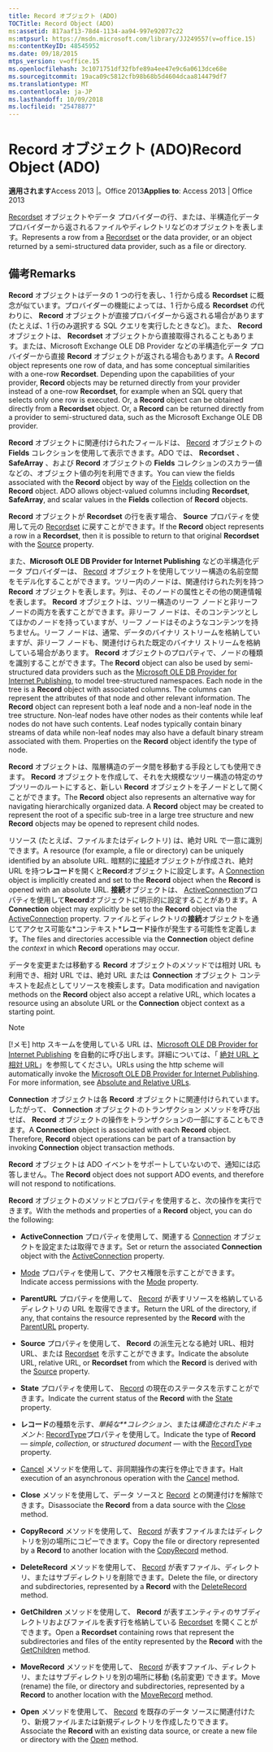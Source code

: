 ```yaml
---
title: Record オブジェクト (ADO)
TOCTitle: Record Object (ADO)
ms:assetid: 817aaf13-78d4-1134-aa94-997e92077c22
ms:mtpsurl: https://msdn.microsoft.com/library/JJ249557(v=office.15)
ms:contentKeyID: 48545952
ms.date: 09/18/2015
mtps_version: v=office.15
ms.openlocfilehash: 3c1071751df32fbfe89a4ee47e9c6a0613dce68e
ms.sourcegitcommit: 19aca09c5812cfb98b68b5d4604dcaa814479df7
ms.translationtype: MT
ms.contentlocale: ja-JP
ms.lasthandoff: 10/09/2018
ms.locfileid: "25478877"
---
```

# <a name="record-object-ado"></a><span data-ttu-id="2076a-102">Record オブジェクト (ADO)</span><span class="sxs-lookup"><span data-stu-id="2076a-102">Record Object (ADO)</span></span>


<span data-ttu-id="2076a-103">**適用されます**Access 2013 |。Office 2013</span><span class="sxs-lookup"><span data-stu-id="2076a-103">**Applies to**: Access 2013 | Office 2013</span></span>

<span data-ttu-id="2076a-104">[Recordset](recordset-object-ado.md) オブジェクトやデータ プロバイダーの行、または、半構造化データ プロバイダーから返されるファイルやディレクトリなどのオブジェクトを表します。</span><span class="sxs-lookup"><span data-stu-id="2076a-104">Represents a row from a [Recordset](recordset-object-ado.md) or the data provider, or an object returned by a semi-structured data provider, such as a file or directory.</span></span>

## <a name="remarks"></a><span data-ttu-id="2076a-105">備考</span><span class="sxs-lookup"><span data-stu-id="2076a-105">Remarks</span></span>

<span data-ttu-id="2076a-p101">**Record** オブジェクトはデータの 1 つの行を表し、1 行から成る **Recordset** に概念が似ています。プロバイダーの機能によっては、1 行から成る **Recordset** の代わりに、 **Record** オブジェクトが直接プロバイダーから返される場合があります (たとえば、1 行のみ選択する SQL クエリを実行したときなど)。また、 **Record** オブジェクトは、 **Recordset** オブジェクトから直接取得されることもあります。または、Microsoft Exchange OLE DB Provider などの半構造化データ プロバイダーから直接 **Record** オブジェクトが返される場合もあります。</span><span class="sxs-lookup"><span data-stu-id="2076a-p101">A **Record** object represents one row of data, and has some conceptual similarities with a one-row **Recordset**. Depending upon the capabilities of your provider, **Record** objects may be returned directly from your provider instead of a one-row **Recordset**, for example when an SQL query that selects only one row is executed. Or, a **Record** object can be obtained directly from a **Recordset** object. Or, a **Record** can be returned directly from a provider to semi-structured data, such as the Microsoft Exchange OLE DB provider.</span></span>

<span data-ttu-id="2076a-p102">**Record** オブジェクトに関連付けられたフィールドは、 [Record](fields-collection-ado.md) オブジェクトの **Fields** コレクションを使用して表示できます。ADO では、 **Recordset** 、 **SafeArray** 、および **Record** オブジェクトの **Fields** コレクションのスカラー値などの、オブジェクト値の列を利用できます。</span><span class="sxs-lookup"><span data-stu-id="2076a-p102">You can view the fields associated with the **Record** object by way of the [Fields](fields-collection-ado.md) collection on the **Record** object. ADO allows object-valued columns including **Recordset**, **SafeArray**, and scalar values in the **Fields** collection of **Record** objects.</span></span>

<span data-ttu-id="2076a-112">**Record** オブジェクトが **Recordset** の行を表す場合、 **Source** プロパティを使用して元の [Recordset](source-property-ado-record.md) に戻すことができます。</span><span class="sxs-lookup"><span data-stu-id="2076a-112">If the **Record** object represents a row in a **Recordset**, then it is possible to return to that original **Recordset** with the [Source](source-property-ado-record.md) property.</span></span>

<span data-ttu-id="2076a-p103">また、**Microsoft OLE DB Provider for Internet Publishing** などの半構造化データ プロバイダーは、 [Record](microsoft-ole-db-provider-for-internet-publishing.md) オブジェクトを使用してツリー構造の名前空間をモデル化することができます。ツリー内のノードは、関連付けられた列を持つ **Record** オブジェクトを表します。列は、そのノードの属性とその他の関連情報を表します。 **Record** オブジェクトは、ツリー構造のリーフ ノードと非リーフ ノードの両方を表すことができます。非リーフ ノードは、そのコンテンツとしてほかのノードを持っていますが、リーフ ノードはそのようなコンテンツを持ちません。リーフ ノードは、通常、データのバイナリ ストリームを格納していますが、非リーフ ノードも、関連付けられた既定のバイナリ ストリームを格納している場合があります。 **Record** オブジェクトのプロパティで、ノードの種類を識別することができます。</span><span class="sxs-lookup"><span data-stu-id="2076a-p103">The **Record** object can also be used by semi-structured data providers such as the [Microsoft OLE DB Provider for Internet Publishing](microsoft-ole-db-provider-for-internet-publishing.md), to model tree-structured namespaces. Each node in the tree is a **Record** object with associated columns. The columns can represent the attributes of that node and other relevant information. The **Record** object can represent both a leaf node and a non-leaf node in the tree structure. Non-leaf nodes have other nodes as their contents while leaf nodes do not have such contents. Leaf nodes typically contain binary streams of data while non-leaf nodes may also have a default binary stream associated with them. Properties on the **Record** object identify the type of node.</span></span>

<span data-ttu-id="2076a-p104">**Record** オブジェクトは、階層構造のデータ間を移動する手段としても使用できます。 **Record** オブジェクトを作成して、それを大規模なツリー構造の特定のサブツリーのルートにすると、新しい **Record** オブジェクトを子ノードとして開くことができます。</span><span class="sxs-lookup"><span data-stu-id="2076a-p104">The **Record** object also represents an alternative way for navigating hierarchically organized data. A **Record** object may be created to represent the root of a specific sub-tree in a large tree structure and new **Record** objects may be opened to represent child nodes.</span></span>

<span data-ttu-id="2076a-122">リソース (たとえば、ファイルまたはディレクトリ) は、絶対 URL で一意に識別できます。</span><span class="sxs-lookup"><span data-stu-id="2076a-122">A resource (for example, a file or directory) can be uniquely identified by an absolute URL.</span></span> <span data-ttu-id="2076a-123">暗黙的に[接続](connection-object-ado.md)オブジェクトが作成され、絶対 URL を持つ**レコード**を開くと**Record**オブジェクトに設定します。</span><span class="sxs-lookup"><span data-stu-id="2076a-123">A [Connection](connection-object-ado.md) object is implicitly created and set to the **Record** object when the **Record** is opened with an absolute URL.</span></span> <span data-ttu-id="2076a-124">**接続**オブジェクトは、 [ActiveConnection](activeconnection-property-ado.md)プロパティを使用して**Record**オブジェクトに明示的に設定することがあります。</span><span class="sxs-lookup"><span data-stu-id="2076a-124">A **Connection** object may explicitly be set to the **Record** object via the [ActiveConnection](activeconnection-property-ado.md) property.</span></span> <span data-ttu-id="2076a-125">ファイルとディレクトリの**接続**オブジェクトを通じてアクセス可能な\*コンテキスト\***レコード**操作が発生する可能性を定義します。</span><span class="sxs-lookup"><span data-stu-id="2076a-125">The files and directories accessible via the **Connection** object define the *context* in which **Record** operations may occur.</span></span>

<span data-ttu-id="2076a-126">データを変更または移動する **Record** オブジェクトのメソッドでは相対 URL も利用でき、相対 URL では、絶対 URL または **Connection** オブジェクト コンテキストを起点としてリソースを検索します。</span><span class="sxs-lookup"><span data-stu-id="2076a-126">Data modification and navigation methods on the **Record** object also accept a relative URL, which locates a resource using an absolute URL or the **Connection** object context as a starting point.</span></span>


> [!NOTE]
> <P><span data-ttu-id="2076a-p106">[!メモ] http スキームを使用している URL は、<A href="microsoft-ole-db-provider-for-internet-publishing.md">Microsoft OLE DB Provider for Internet Publishing</A> を自動的に呼び出します。詳細については、「 <A href="absolute-and-relative-urls.md">絶対 URL と相対 URL</A>」を参照してください。</span><span class="sxs-lookup"><span data-stu-id="2076a-p106">URLs using the http scheme will automatically invoke the <A href="microsoft-ole-db-provider-for-internet-publishing.md">Microsoft OLE DB Provider for Internet Publishing</A>. For more information, see <A href="absolute-and-relative-urls.md">Absolute and Relative URLs</A>.</span></span></P>



<span data-ttu-id="2076a-p107">**Connection** オブジェクトは各 **Record** オブジェクトに関連付けられています。したがって、 **Connection** オブジェクトのトランザクション メソッドを呼び出せば、 **Record** オブジェクトの操作をトランザクションの一部にすることもできます。</span><span class="sxs-lookup"><span data-stu-id="2076a-p107">A **Connection** object is associated with each **Record** object. Therefore, **Record** object operations can be part of a transaction by invoking **Connection** object transaction methods.</span></span>

<span data-ttu-id="2076a-131">**Record** オブジェクトは ADO イベントをサポートしていないので、通知には応答しません。</span><span class="sxs-lookup"><span data-stu-id="2076a-131">The **Record** object does not support ADO events, and therefore will not respond to notifications.</span></span>

<span data-ttu-id="2076a-132">**Record** オブジェクトのメソッドとプロパティを使用すると、次の操作を実行できます。</span><span class="sxs-lookup"><span data-stu-id="2076a-132">With the methods and properties of a **Record** object, you can do the following:</span></span>

  - <span data-ttu-id="2076a-133">**ActiveConnection** プロパティを使用して、関連する [Connection](activeconnection-property-ado.md) オブジェクトを設定または取得できます。</span><span class="sxs-lookup"><span data-stu-id="2076a-133">Set or return the associated **Connection** object with the [ActiveConnection](activeconnection-property-ado.md) property.</span></span>

  - <span data-ttu-id="2076a-134">[Mode](mode-property-ado.md) プロパティを使用して、アクセス権限を示すことができます。</span><span class="sxs-lookup"><span data-stu-id="2076a-134">Indicate access permissions with the [Mode](mode-property-ado.md) property.</span></span>

  - <span data-ttu-id="2076a-135">**ParentURL** プロパティを使用して、 [Record](parenturl-property-ado.md) が表すリソースを格納しているディレクトリの URL を取得できます。</span><span class="sxs-lookup"><span data-stu-id="2076a-135">Return the URL of the directory, if any, that contains the resource represented by the **Record** with the [ParentURL](parenturl-property-ado.md) property.</span></span>

  - <span data-ttu-id="2076a-136">**Source** プロパティを使用して、 **Record** の派生元となる絶対 URL、相対 URL、または [Recordset](source-property-ado-record.md) を示すことができます。</span><span class="sxs-lookup"><span data-stu-id="2076a-136">Indicate the absolute URL, relative URL, or **Recordset** from which the **Record** is derived with the [Source](source-property-ado-record.md) property.</span></span>

  - <span data-ttu-id="2076a-137">**State** プロパティを使用して、 [Record](state-property-ado.md) の現在のステータスを示すことができます。</span><span class="sxs-lookup"><span data-stu-id="2076a-137">Indicate the current status of the **Record** with the [State](state-property-ado.md) property.</span></span>

  - <span data-ttu-id="2076a-138">**レコード**の種類を示す、*単純な\*\*コレクション*、または*構造化されたドキュメント*: [RecordType](recordtype-property-ado.md)プロパティを使用して。</span><span class="sxs-lookup"><span data-stu-id="2076a-138">Indicate the type of **Record** — *simple*, *collection*, or *structured document* — with the [RecordType](recordtype-property-ado.md) property.</span></span>

  - <span data-ttu-id="2076a-139">[Cancel](cancel-method-ado.md) メソッドを使用して、非同期操作の実行を停止できます。</span><span class="sxs-lookup"><span data-stu-id="2076a-139">Halt execution of an asynchronous operation with the [Cancel](cancel-method-ado.md) method.</span></span>

  - <span data-ttu-id="2076a-140">**Close** メソッドを使用して、データ ソースと [Record](close-method-ado.md) との関連付けを解除できます。</span><span class="sxs-lookup"><span data-stu-id="2076a-140">Disassociate the **Record** from a data source with the [Close](close-method-ado.md) method.</span></span>

  - <span data-ttu-id="2076a-141">**CopyRecord** メソッドを使用して、 [Record](copyrecord-method-ado.md) が表すファイルまたはディレクトリを別の場所にコピーできます。</span><span class="sxs-lookup"><span data-stu-id="2076a-141">Copy the file or directory represented by a **Record** to another location with the [CopyRecord](copyrecord-method-ado.md) method.</span></span>

  - <span data-ttu-id="2076a-142">**DeleteRecord** メソッドを使用して、 [Record](deleterecord-method-ado.md) が表すファイル、ディレクトリ、またはサブディレクトリを削除できます。</span><span class="sxs-lookup"><span data-stu-id="2076a-142">Delete the file, or directory and subdirectories, represented by a **Record** with the [DeleteRecord](deleterecord-method-ado.md) method.</span></span>

  - <span data-ttu-id="2076a-143">**GetChildren** メソッドを使用して、 **Record** が表すエンティティのサブディレクトリおよびファイルを表す行を格納している [Recordset](getchildren-method-ado.md) を開くことができます。</span><span class="sxs-lookup"><span data-stu-id="2076a-143">Open a **Recordset** containing rows that represent the subdirectories and files of the entity represented by the **Record** with the [GetChildren](getchildren-method-ado.md) method.</span></span>

  - <span data-ttu-id="2076a-144">**MoveRecord** メソッドを使用して、 [Record](moverecord-method-ado.md) が表すファイル、ディレクトリ、またはサブディレクトリを別の場所に移動 (名前変更) できます。</span><span class="sxs-lookup"><span data-stu-id="2076a-144">Move (rename) the file, or directory and subdirectories, represented by a **Record** to another location with the [MoveRecord](moverecord-method-ado.md) method.</span></span>

  - <span data-ttu-id="2076a-145">**Open** メソッドを使用して、 [Record](open-method-ado-record.md) を既存のデータ ソースに関連付けたり、新規ファイルまたは新規ディレクトリを作成したりできます。</span><span class="sxs-lookup"><span data-stu-id="2076a-145">Associate the **Record** with an existing data source, or create a new file or directory with the [Open](open-method-ado-record.md) method.</span></span>

